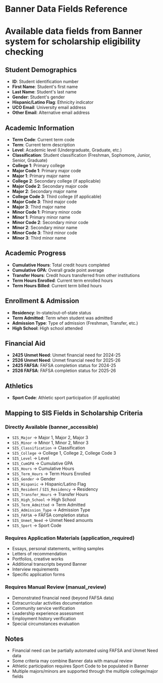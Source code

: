 # Banner Data Fields Reference
# Available data fields from Banner system for scholarship eligibility checking

## Student Demographics
- **ID**: Student identification number
- **First Name**: Student's first name
- **Last Name**: Student's last name
- **Gender**: Student's gender
- **Hispanic/Latino Flag**: Ethnicity indicator
- **UCO Email**: University email address
- **Other Email**: Alternative email address

## Academic Information
- **Term Code**: Current term code
- **Term**: Current term description
- **Level**: Academic level (Undergraduate, Graduate, etc.)
- **Classification**: Student classification (Freshman, Sophomore, Junior, Senior, Graduate)
- **College 1**: Primary college
- **Major Code 1**: Primary major code
- **Major 1**: Primary major name
- **College 2**: Secondary college (if applicable)
- **Major Code 2**: Secondary major code
- **Major 2**: Secondary major name
- **College Code 3**: Third college (if applicable)
- **Major Code 3**: Third major code
- **Major 3**: Third major name
- **Minor Code 1**: Primary minor code
- **Minor 1**: Primary minor name
- **Minor Code 2**: Secondary minor code
- **Minor 2**: Secondary minor name
- **Minor Code 3**: Third minor code
- **Minor 3**: Third minor name

## Academic Progress
- **Cumulative Hours**: Total credit hours completed
- **Cumulative GPA**: Overall grade point average
- **Transfer Hours**: Credit hours transferred from other institutions
- **Term Hours Enrolled**: Current term enrolled hours
- **Term Hours Billed**: Current term billed hours

## Enrollment & Admission
- **Residency**: In-state/out-of-state status
- **Term Admitted**: Term when student was admitted
- **Admission Type**: Type of admission (Freshman, Transfer, etc.)
- **High School**: High school attended

## Financial Aid
- **2425 Unmet Need**: Unmet financial need for 2024-25
- **2526 Unmet Need**: Unmet financial need for 2025-26
- **2425 FAFSA**: FAFSA completion status for 2024-25
- **2526 FAFSA**: FAFSA completion status for 2025-26

## Athletics
- **Sport Code**: Athletic sport participation (if applicable)

## Mapping to SIS Fields in Scholarship Criteria

### Directly Available (banner_accessible)
- `SIS_Major` → Major 1, Major 2, Major 3
- `SIS_Minor` → Minor 1, Minor 2, Minor 3
- `SIS_Classification` → Classification
- `SIS_College` → College 1, College 2, College Code 3
- `SIS_Level` → Level
- `SIS_CumGPA` → Cumulative GPA
- `SIS_Hours` → Cumulative Hours
- `SIS_Term_Hours` → Term Hours Enrolled
- `SIS_Gender` → Gender
- `SIS_Hispanic` → Hispanic/Latino Flag
- `SIS_Resident` / `SIS_Residency` → Residency
- `SIS_Transfer_Hours` → Transfer Hours
- `SIS_High_School` → High School
- `SIS_Term_Admitted` → Term Admitted
- `SIS_Admission_Type` → Admission Type
- `SIS_FAFSA` → FAFSA completion status
- `SIS_Unmet_Need` → Unmet Need amounts
- `SIS_Sport` → Sport Code

### Requires Application Materials (application_required)
- Essays, personal statements, writing samples
- Letters of recommendation
- Portfolios, creative works
- Additional transcripts beyond Banner
- Interview requirements
- Specific application forms

### Requires Manual Review (manual_review)
- Demonstrated financial need (beyond FAFSA data)
- Extracurricular activities documentation
- Community service verification
- Leadership experience assessment
- Employment history verification
- Special circumstances evaluation

## Notes
- Financial need can be partially automated using FAFSA and Unmet Need data
- Some criteria may combine Banner data with manual review
- Athletic participation requires Sport Code to be populated in Banner
- Multiple majors/minors are supported through the multiple college/major fields
